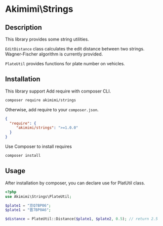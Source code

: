 Akimimi\Strings
================================================================

## Description

This library provides some string utilities. 

`EditDistance` class calculates the edit distance between two strings. 
Wagner-Fischer algorithm is currently provided.

`PlateUtil` provides functions for plate number on vehicles.

## Installation

This library support Add require with composer CLI.
```bash
composer require akimimi/strings
```
Otherwise, add require to your `composer.json`.
```json
{
  "require": {
     "akimimi/strings": ">=1.0.0"
  }
}
```

Use Composer to install requires
```bash
composer install
```

## Usage

After installation by composer, you can declare use for PlatUtil class.
```php
<?php
use Akimimi\Strings\PlateUtil;

$plate1 = "京Q7BP06";
$plate1 = "晋7BP0A6";

$distance = PlateUtil::Distance($plate1, $plate2, 0.5); // return 2.5
```

